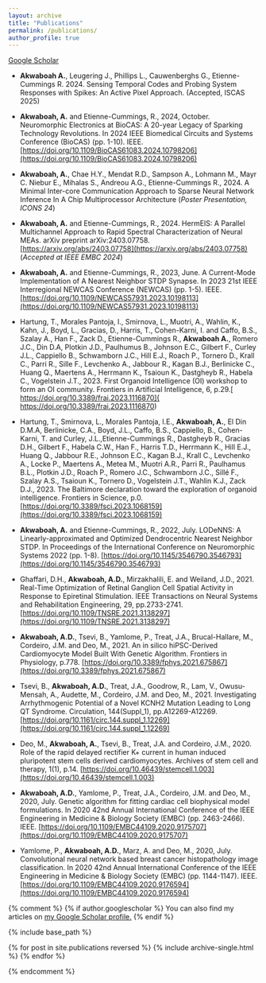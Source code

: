 ```yaml
---
layout: archive
title: "Publications"
permalink: /publications/
author_profile: true
---
```


[Google Scholar](https://scholar.google.com/citations?user=cJ2Ln_cAAAAJ&hl=en&oi=ao)

* **Akwaboah A.**, Leugering J., Phillips L., Cauwenberghs G., Etienne-Cummings R. 2024. Sensing Temporal
Codes and Probing System Responses with Spikes: An Active Pixel Approach. (Accepted, ISCAS 2025)

* **Akwaboah, A.** and Etienne-Cummings, R., 2024, October. Neuromorphic Electronics at BioCAS: A 20-year Legacy of Sparking Technology Revolutions. In 2024 IEEE Biomedical Circuits and Systems Conference (BioCAS) (pp. 1-10). IEEE. [https://doi.org/10.1109/BioCAS61083.2024.10798206](https://doi.org/10.1109/BioCAS61083.2024.10798206)

* **Akwaboah, A.**, Chae H.Y., Mendat R.D., Sampson A., Lohmann M., Mayr C. Niebur E., Mihalas S., Andreou A.G., Etienne-Cummings R., 2024. A Minimal Inter-core Communication Approach to Sparse Neural Network Inference In A Chip Multiprocessor Architecture (*Poster Presentation, ICONS 24*)

* **Akwaboah, A.** and Etienne-Cummings, R., 2024. HermEIS: A Parallel Multichannel Approach to Rapid Spectral Characterization of Neural MEAs. arXiv preprint arXiv:2403.07758. [https://arxiv.org/abs/2403.07758](https://arxiv.org/abs/2403.07758) (*Accepted at IEEE EMBC 2024*)

* **Akwaboah, A.** and Etienne-Cummings, R., 2023, June. A Current-Mode Implementation of A Nearest Neighbor STDP Synapse. In 2023 21st IEEE Interregional NEWCAS Conference (NEWCAS) (pp. 1-5). IEEE. [https://doi.org/10.1109/NEWCAS57931.2023.10198113](https://doi.org/10.1109/NEWCAS57931.2023.10198113)

* Hartung, T., Morales Pantoja, I., Smirnova, L., Muotri, A., Wahlin, K., Kahn, J., Boyd, L., Gracias, D., Harris, T., Cohen-Karni, I. and Caffo, B.S., Szalay A., Han F., Zack D., Etienne-Cummings R., **Akwaboah A.**, Romero J.C., Din D.A, Plotkin J.D., Paulhumus B., Johnson E.C., Gilbert F., Curley J.L., Cappiello B., Schwamborn J.C., Hill E.J., Roach P., Tornero D., Krall C., Parri R., Sille F., Levchenko A., Jabbour R., Kagan B.J., Berlinicke C., Huang Q., Maertens A., Herrmann K., Tsaioun K., Dastgheyb R., Habela C., Vogelstein J.T., 2023. First Organoid Intelligence (OI) workshop to form an OI community. Frontiers in Artificial Intelligence, 6, p.29.[ https://doi.org/10.3389/frai.2023.1116870]( https://doi.org/10.3389/frai.2023.1116870)

* Hartung, T., Smirnova, L., Morales Pantoja, I.E., **Akwaboah, A.**, El Din D.M.A, Berlinicke, C.A., Boyd, J.L., Caffo, B.S., Cappiello, B., Cohen-Karni, T. and Curley, J.L.,Etienne-Cummings R., Dastgheyb R., Gracias D.H., Gilbert F., Habela C.W., Han F., Harris T.D., Herrmann K., Hill E.J., Huang Q., Jabbour R.E., Johnson E.C., Kagan B.J., Krall C., Levchenko A., Locke P., Maertens A., Metea M., Muotri A.R., Parri R., Paulhamus B.L., Plotkin J.D., Roach P., Romero J.C., Schwamborn J.C., Sillé F., Szalay A.S., Tsaioun K., Tornero D., Vogelstein J.T., Wahlin K.J., Zack D.J., 2023. The Baltimore declaration toward the exploration of organoid intelligence. Frontiers in Science, p.0. [https://doi.org/10.3389/fsci.2023.1068159](https://doi.org/10.3389/fsci.2023.1068159)

* **Akwaboah, A.** and Etienne-Cummings, R., 2022, July. LODeNNS: A Linearly-approximated and Optimized Dendrocentric Nearest Neighbor STDP. In Proceedings of the International Conference on Neuromorphic Systems 2022 (pp. 1-8). [https://doi.org/10.1145/3546790.3546793](https://doi.org/10.1145/3546790.3546793)

* Ghaffari, D.H., **Akwaboah, A.D.**, Mirzakhalili, E. and Weiland, J.D., 2021. Real-Time Optimization of Retinal Ganglion Cell Spatial Activity in Response to Epiretinal Stimulation. IEEE Transactions on Neural Systems and Rehabilitation Engineering, 29, pp.2733-2741. [https://doi.org/10.1109/TNSRE.2021.3138297](https://doi.org/10.1109/TNSRE.2021.3138297)
    
* **Akwaboah, A.D.**, Tsevi, B., Yamlome, P., Treat, J.A., Brucal-Hallare, M., Cordeiro, J.M. and Deo, M., 2021. An in silico hiPSC-Derived Cardiomyocyte Model Built With Genetic Algorithm. Frontiers in Physiology, p.778. [https://doi.org/10.3389/fphys.2021.675867](https://doi.org/10.3389/fphys.2021.675867)
    
* Tsevi, B., **Akwaboah, A.D.**, Treat, J.A., Goodrow, R., Lam, V., Owusu-Mensah, A., Audette, M., Cordeiro, J.M. and Deo, M., 2021. Investigating Arrhythmogenic Potential of a Novel KCNH2 Mutation Leading to Long QT Syndrome. Circulation, 144(Suppl_1), pp.A12269-A12269. [https://doi.org/10.1161/circ.144.suppl_1.12269](https://doi.org/10.1161/circ.144.suppl_1.12269)
    
* Deo, M., **Akwaboah, A.**, Tsevi, B., Treat, J.A. and Cordeiro, J.M., 2020. Role of the rapid delayed rectifier K+ current in human induced pluripotent stem cells derived cardiomyocytes. Archives of stem cell and therapy, 1(1), p.14. [https://doi.org/10.46439/stemcell.1.003](https://doi.org/10.46439/stemcell.1.003)
    
* **Akwaboah, A.D.**, Yamlome, P., Treat, J.A., Cordeiro, J.M. and Deo, M., 2020, July. Genetic algorithm for fitting cardiac cell biophysical model formulations. In 2020 42nd Annual International Conference of the IEEE Engineering in Medicine & Biology Society (EMBC) (pp. 2463-2466). IEEE. [https://doi.org/10.1109/EMBC44109.2020.9175707](https://doi.org/10.1109/EMBC44109.2020.9175707)
    
* Yamlome, P., **Akwaboah, A.D.**, Marz, A. and Deo, M., 2020, July. Convolutional neural network based breast cancer histopathology image classification. In 2020 42nd Annual International Conference of the IEEE Engineering in Medicine & Biology Society (EMBC) (pp. 1144-1147). IEEE. [https://doi.org/10.1109/EMBC44109.2020.9176594](https://doi.org/10.1109/EMBC44109.2020.9176594)

{% comment %}
{% if author.googlescholar %}
  You can also find my articles on <u><a href="{{author.googlescholar}}">my Google Scholar profile</a>.</u>
{% endif %}

{% include base_path %}

{% for post in site.publications reversed %}
  {% include archive-single.html %}
{% endfor %}

{% endcomment %}
